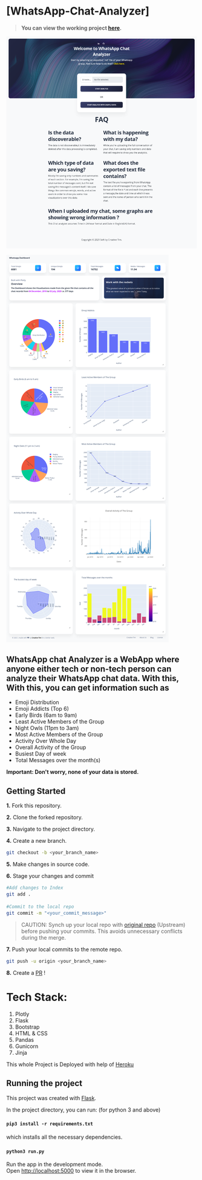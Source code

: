 # [WhatsApp-Chat-Analyzer]

> **You can view the working project [here](https://wa-chat-analysis.herokuapp.com/).**


![](index.png)

![](Dashboard.png)




WhatsApp chat Analyzer is a WebApp where anyone either tech or non-tech person can analyze their WhatsApp chat data. With this,
With this, you can get information such as
 -----------------------
- Emoji Distribution
- Emoji Addicts (Top 6)
- Early Birds (6am to 9am)
- Least Active Members of the Group
- Night Owls (11pm to 3am)
- Most Active Members of the Group
- Activity Over Whole Day
- Overall Activity of the Group
- Busiest Day of week
- Total Messages over the month(s)

**Important: Don't worry, none of your data is stored.**

## Getting Started


**1.** Fork this repository.

**2.** Clone the forked repository.

**3.** Navigate to the project directory.

**4.** Create a new branch.

```bash
git checkout -b <your_branch_name>
```

**5.** Make changes in source code.

**6.** Stage your changes and commit

```bash
#Add changes to Index
git add .

#Commit to the local repo
git commit -m "<your_commit_message>"
```

>CAUTION: Synch up your local repo with [original repo](https://github.com/pcsingh/WhatsApp-Chat-Analyzer) (Upstream) before pushing your commits.
>This avoids unnecessary conflicts during the merge.

**7.** Push your local commits to the remote repo.

```bash
git push -u origin <your_branch_name>
```

**8.** Create a [PR](https://help.github.com/en/github/collaborating-with-issues-and-pull-requests/creating-a-pull-request) !


# Tech Stack:
 1. Plotly
 2. Flask
 3. Bootstrap
 4. HTML & CSS
 5. Pandas
 6. Gunicorn
 7. Jinja

 This whole Project is Deployed with help of <u> Heroku </u>


## Running the project

This project was created with [Flask](https://palletsprojects.com/p/flask/).


In the project directory, you can run:
(for python 3 and above)
#### `pip3 install -r requirements.txt`
which installs all the necessary dependencies.

#### `python3 run.py`
Run the app in the development mode.<br>
Open [http://localhost:5000](http://localhost:5000) to view it in the browser.